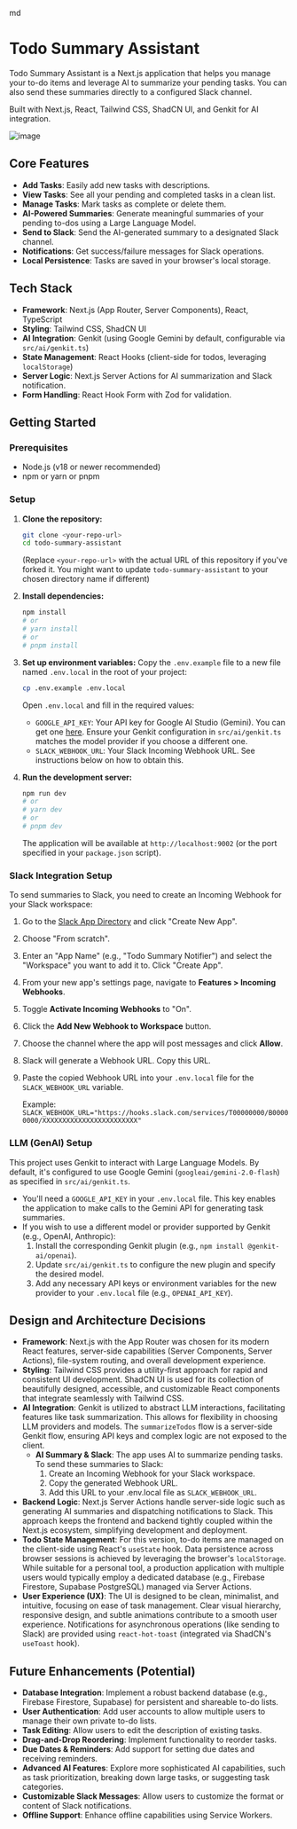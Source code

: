 md
# Todo Summary Assistant

Todo Summary Assistant is a Next.js application that helps you manage your to-do items and leverage AI to summarize your pending tasks. You can also send these summaries directly to a configured Slack channel.

Built with Next.js, React, Tailwind CSS, ShadCN UI, and Genkit for AI integration.

![image](https://github.com/user-attachments/assets/0b19b712-5771-4f4f-a64f-3eb9eb9df54e)


## Core Features

- **Add Tasks**: Easily add new tasks with descriptions.
- **View Tasks**: See all your pending and completed tasks in a clean list.
- **Manage Tasks**: Mark tasks as complete or delete them.
- **AI-Powered Summaries**: Generate meaningful summaries of your pending to-dos using a Large Language Model.
- **Send to Slack**: Send the AI-generated summary to a designated Slack channel.
- **Notifications**: Get success/failure messages for Slack operations.
- **Local Persistence**: Tasks are saved in your browser's local storage.

## Tech Stack

- **Framework**: Next.js (App Router, Server Components), React, TypeScript
- **Styling**: Tailwind CSS, ShadCN UI
- **AI Integration**: Genkit (using Google Gemini by default, configurable via `src/ai/genkit.ts`)
- **State Management**: React Hooks (client-side for todos, leveraging `localStorage`)
- **Server Logic**: Next.js Server Actions for AI summarization and Slack notification.
- **Form Handling**: React Hook Form with Zod for validation.

## Getting Started

### Prerequisites

- Node.js (v18 or newer recommended)
- npm or yarn or pnpm

### Setup

1.  **Clone the repository:**
    ```bash
    git clone <your-repo-url>
    cd todo-summary-assistant 
    ```
    (Replace `<your-repo-url>` with the actual URL of this repository if you've forked it. You might want to update `todo-summary-assistant` to your chosen directory name if different)

2.  **Install dependencies:**
    ```bash
    npm install
    # or
    # yarn install
    # or
    # pnpm install
    ```

3.  **Set up environment variables:**
    Copy the `.env.example` file to a new file named `.env.local` in the root of your project:
    ```bash
    cp .env.example .env.local
    ```
    Open `.env.local` and fill in the required values:

    *   `GOOGLE_API_KEY`: Your API key for Google AI Studio (Gemini). You can get one [here](https://aistudio.google.com/app/apikey). Ensure your Genkit configuration in `src/ai/genkit.ts` matches the model provider if you choose a different one.
    *   `SLACK_WEBHOOK_URL`: Your Slack Incoming Webhook URL. See instructions below on how to obtain this.

4.  **Run the development server:**
    ```bash
    npm run dev
    # or
    # yarn dev
    # or
    # pnpm dev
    ```
    The application will be available at `http://localhost:9002` (or the port specified in your `package.json` script).

### Slack Integration Setup

To send summaries to Slack, you need to create an Incoming Webhook for your Slack workspace:

1.  Go to the [Slack App Directory](https://api.slack.com/apps) and click "Create New App".
2.  Choose "From scratch".
3.  Enter an "App Name" (e.g., "Todo Summary Notifier") and select the "Workspace" you want to add it to. Click "Create App".
4.  From your new app's settings page, navigate to **Features > Incoming Webhooks**.
5.  Toggle **Activate Incoming Webhooks** to "On".
6.  Click the **Add New Webhook to Workspace** button.
7.  Choose the channel where the app will post messages and click **Allow**.
8.  Slack will generate a Webhook URL. Copy this URL.
9.  Paste the copied Webhook URL into your `.env.local` file for the `SLACK_WEBHOOK_URL` variable.

    Example: `SLACK_WEBHOOK_URL="https://hooks.slack.com/services/T00000000/B00000000/XXXXXXXXXXXXXXXXXXXXXXXX"`

### LLM (GenAI) Setup

This project uses Genkit to interact with Large Language Models. By default, it's configured to use Google Gemini (`googleai/gemini-2.0-flash`) as specified in `src/ai/genkit.ts`.

- You'll need a `GOOGLE_API_KEY` in your `.env.local` file. This key enables the application to make calls to the Gemini API for generating task summaries.
- If you wish to use a different model or provider supported by Genkit (e.g., OpenAI, Anthropic):
    1.  Install the corresponding Genkit plugin (e.g., `npm install @genkit-ai/openai`).
    2.  Update `src/ai/genkit.ts` to configure the new plugin and specify the desired model.
    3.  Add any necessary API keys or environment variables for the new provider to your `.env.local` file (e.g., `OPENAI_API_KEY`).

## Design and Architecture Decisions

- **Framework**: Next.js with the App Router was chosen for its modern React features, server-side capabilities (Server Components, Server Actions), file-system routing, and overall development experience.
- **Styling**: Tailwind CSS provides a utility-first approach for rapid and consistent UI development. ShadCN UI is used for its collection of beautifully designed, accessible, and customizable React components that integrate seamlessly with Tailwind CSS.
- **AI Integration**: Genkit is utilized to abstract LLM interactions, facilitating features like task summarization. This allows for flexibility in choosing LLM providers and models. The `summarizeTodos` flow is a server-side Genkit flow, ensuring API keys and complex logic are not exposed to the client.
    - **AI Summary & Slack**: The app uses AI to summarize pending tasks. To send these summaries to Slack:
        1. Create an Incoming Webhook for your Slack workspace.
        2. Copy the generated Webhook URL.
        3. Add this URL to your .env.local file as `SLACK_WEBHOOK_URL`.
- **Backend Logic**: Next.js Server Actions handle server-side logic such as generating AI summaries and dispatching notifications to Slack. This approach keeps the frontend and backend tightly coupled within the Next.js ecosystem, simplifying development and deployment.
- **Todo State Management**: For this version, to-do items are managed on the client-side using React's `useState` hook. Data persistence across browser sessions is achieved by leveraging the browser's `localStorage`. While suitable for a personal tool, a production application with multiple users would typically employ a dedicated database (e.g., Firebase Firestore, Supabase PostgreSQL) managed via Server Actions.
- **User Experience (UX)**: The UI is designed to be clean, minimalist, and intuitive, focusing on ease of task management. Clear visual hierarchy, responsive design, and subtle animations contribute to a smooth user experience. Notifications for asynchronous operations (like sending to Slack) are provided using `react-hot-toast` (integrated via ShadCN's `useToast` hook).

## Future Enhancements (Potential)

- **Database Integration**: Implement a robust backend database (e.g., Firebase Firestore, Supabase) for persistent and shareable to-do lists.
- **User Authentication**: Add user accounts to allow multiple users to manage their own private to-do lists.
- **Task Editing**: Allow users to edit the description of existing tasks.
- **Drag-and-Drop Reordering**: Implement functionality to reorder tasks.
- **Due Dates & Reminders**: Add support for setting due dates and receiving reminders.
- **Advanced AI Features**: Explore more sophisticated AI capabilities, such as task prioritization, breaking down large tasks, or suggesting task categories.
- **Customizable Slack Messages**: Allow users to customize the format or content of Slack notifications.
- **Offline Support**: Enhance offline capabilities using Service Workers.
